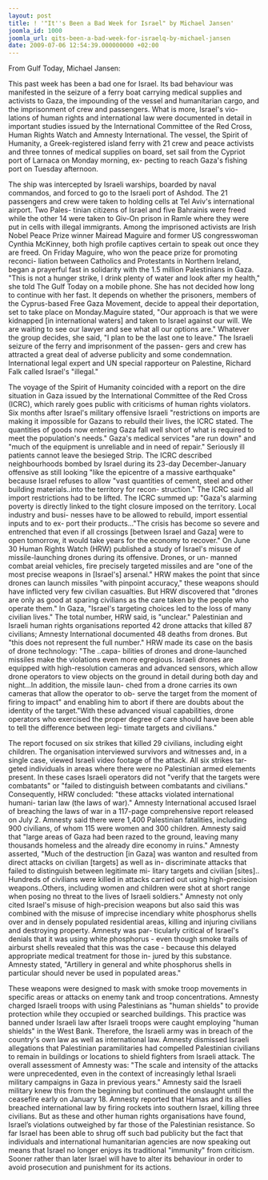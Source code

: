 ```yaml
---
layout: post
title: ! '"It''s Been a Bad Week for Israel" by Michael Jansen'
joomla_id: 1000
joomla_url: qits-been-a-bad-week-for-israelq-by-michael-jansen
date: 2009-07-06 12:54:39.000000000 +02:00
---
```

<p>From Gulf Today, Michael Jansen:</p>
<p>This past week has been a bad one for Israel. Its bad behaviour  was manifested in the seizure of a ferry boat carrying medical supplies  and activists to Gaza, the impounding of the vessel and humanitarian cargo,  and the imprisonment of crew and passengers. What is more, Israel's vio-  lations of human rights and international law were documented in detail in  important studies issued by the International Committee of the Red Cross,  Human Rights Watch and Amnesty International.               The vessel, the Spirit of Humanity, a Greek-registered island  ferry with 21 crew and peace activists and three tonnes of medical supplies  on board, set sail from the Cypriot port of Larnaca on Monday morning, ex-  pecting to reach Gaza's fishing port on Tuesday afternoon.</p>
<p>

</p>
<p>The ship was  intercepted by Israeli warships, boarded by naval commandos, and forced  to go to the Israeli port of Ashdod.  The 21 passengers and crew were  taken to holding cells at Tel Aviv's international airport. Two Pales-  tinian citizens of Israel and five Bahrainis were freed while the other  14 were taken to Giv-On prison in Ramle where they were put in cells with  illegal immigrants. Among the imprisoned activists are Irish Nobel Peace  Prize winner Mairead Maguire and former US congresswoman Cynthia  McKinney, both high profile captives certain to speak out once they are  freed.               On Friday Maguire, who won the peace prize for promoting reconci-  liation between Catholics and Protestants in Northern Ireland, began a  prayerful fast in solidarity with the 1.5 million Palestinians in Gaza.  "This is not a hunger strike, I drink plenty of water and look after my  health," she told The Gulf Today on a mobile phone. She has not decided  how long to continue with her fast. It depends on whether the prisoners,  members of the Cyprus-based Free Gaza Movement, decide to appeal their  deportation, set to take place on Monday.Maguire stated, "Our approach  is that we were kidnapped [in international waters] and taken to Israel  against our will. We are waiting to see our lawyer and see what all our  options are." Whatever the group decides, she said, "I plan to be the  last one to leave."              The Israeli seizure of the ferry and imprisonment of the passen-  gers and crew has attracted a great deal of adverse publicity and some  condemnation.  International legal expert and UN special rapporteur on  Palestine, Richard Falk called Israel's "illegal."</p>
<p>The voyage of the Spirit of Humanity coincided with a report on  the dire situation in Gaza issued by the International Committee of the  Red Cross (ICRC), which rarely goes public with criticisms of human  rights violators. Six months after Israel's military offensive Israeli "restrictions  on imports are making it impossible for Gazans to rebuild their lives,  the ICRC stated.  The quantities of goods now entering Gaza fall well short  of what is required to meet the population's needs." Gaza's medical services  "are run down" and "much of the equipment is unreliable and in need of  repair." Seriously ill patients cannot leave the besieged Strip.              The ICRC described neighbourhoods bombed by Israel during its  23-day December-January offensive as still looking "like the epicentre of  a massive earthquake" because Israel refuses to allow "vast quantities of  cement, steel and other building materials..into the territory for recon-  struction."  The ICRC said all import restrictions had to be lifted.              The ICRC summed up: "Gaza's alarming poverty is directly linked  to the tight closure imposed on the territory.  Local industry and busi-  nesses have to be allowed to rebuild, import essential inputs and to ex-  port their products..."The crisis has become so severe and entrenched that  even if all crossings [between Israel and Gaza] were to open tomorrow,  it would take years for the economy to recover."              On June 30 Human Rights Watch (HRW) published a study of Israel's  misuse of missile-launching drones during its offensive.  Drones, or un-  manned combat areial vehicles, fire precisely targeted missiles and are  "one of the most precise weapons in [Israel's] arsenal." HRW makes the  point that since drones can launch missiles "with pinpoint accuracy,"  these weapons should have inflicted very few civilian casualties. But  HRW discovered that "drones are only as good at sparing civilians as the  care taken by the people who operate them."  In Gaza, "Israel's targeting  choices led to the loss of many civilian lives."  The total number, HRW  said, is "unclear."  Palestinian and Israeli human rights organisations  reported 42 drone attacks that killed 87 civilians; Amnesty International  documented 48 deaths from drones. But "this does not represent the full  number."              HRW made its case on the basis of drone technology:  "The ..capa-  bilities of drones and drone-launched missiles make the violations even  more egregious. Israeli drones are equipped with high-resolution cameras  and advanced sensors, which allow drone operators to view objects on the  ground in detail during both day and night...In addition, the missile laun-  ched from a drone carries its own cameras that allow the operator to ob-  serve the target from the moment of firing to impact" and enabling him to  abort if there are doubts about the identity of the target."With these  advanced visual capabilities, drone operators who exercised the proper  degree of care should have been able to tell the difference between legi-  timate targets and civilians."</p>
<p>The report focused on six strikes that killed 29 civilians, including  eight children.  The organisation interviewed survivors and witnesses and,  in a single case, viewed Israeli video footage of the attack.  All six strikes tar-  geted individuals in areas where there were no Palestinian armed elements  present. In these cases Israeli operators did not "verify that the targets  were combatants" or "failed to distinguish between combatants and civilians."  Consequently, HRW concluded: "these attacks violated international humani-  tarian law (the laws of war)."              Amnesty International accused Israel of breaching the laws of war  in a 117-page comprehensive report released on July 2. Amnesty said there  were 1,400 Palestinian fatalities, including 900 civilians, of whom 115  were women and 300 children. Amnesty said that "large areas of Gaza had  been razed to the ground, leaving many thousands homeless and the already  dire economy in ruins."              Amnesty asserted, "Much of the destruction [in Gaza] was wanton  and resulted from direct attacks on civilian [targets] as well as in-  discriminate attacks that failed to distinguish between legitimate mi-  litary targets and civilian [sites].. Hundreds of civilians were killed  in attacks carried out using high-precision weapons..Others, including  women and children were shot at short range when posing no threat to the  lives of Israeli soldiers."              Amnesty not only cited Israel's misuse of high-precision weapons  but also said this was combined with the misuse of imprecise incendiary  white phosphorus shells over and in densely populated residential areas,  killing and injuring civilians and destroying property. Amnesty was par-  ticularly critical of Israel's denials that it was using white phosphorus  - even though smoke trails of airburst shells revealed that this was the  case - because this delayed appropriate medical treatment for those in-  jured by this substance.  Amnesty stated, "Artillery in general and white  phosphorus shells in particular should never be used in populated areas."</p>
<p>These weapons were designed to mask with smoke troop movements in  specific areas or attacks on enemy tank and troop concentrations.              Amnesty charged Israeli troops with using Palestinians as "human  shields" to provide protection while they occupied or searched buildings.  This practice was banned under Israeli law after Israeli troops were  caught employing "human shields" in the West Bank.  Therefore, the Israeli  army was in breach of the country's own law as well as international law.  Amnesty dismissed Israeli allegations that Palestinian paramilitaries had  compelled Palestinian civilians to remain in buildings or locations to  shield fighters from Israeli attack.               The overall assessment of Amnesty was: "The scale and intensity of  the attacks were unprecedented, even in the context of increasingly lethal  Israeli military campaigns in Gaza in previous years."  Amnesty said the  Israeli military knew this from the beginning but continued the onslaught  until the ceasefire early on January 18.              Amnesty reported that Hamas and its allies breached international  law by firing rockets into southern Israel, killing three civilians.  But as these  and other human rights organisations have found, Israel’s violations outweighed  by far those of the Palestinian resistance.              So far Israel has been able to shrug off such bad publicity but  the fact that individuals and international humanitarian agencies are now  speaking out means that Israel no longer enjoys its traditional "immunity"  from criticism.  Sooner rather than later Israel will have to alter its  behaviour in order to avoid prosecution and punishment for its actions.</p>
